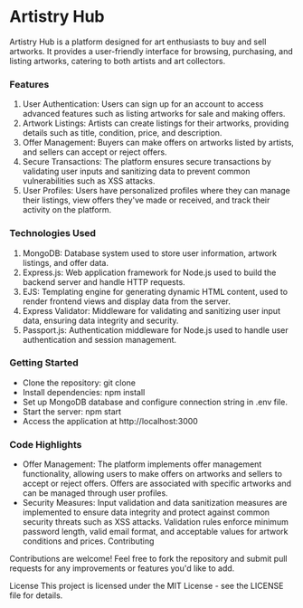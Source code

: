 # Artistry Hub 
Artistry Hub is a platform designed for art enthusiasts to buy and sell artworks. It provides a user-friendly interface for browsing, purchasing, and listing artworks, catering to both artists and art collectors.

### Features
1. User Authentication: Users can sign up for an account to access advanced features such as listing artworks for sale and making offers.
2. Artwork Listings: Artists can create listings for their artworks, providing details such as title, condition, price, and description.
3. Offer Management: Buyers can make offers on artworks listed by artists, and sellers can accept or reject offers.
4. Secure Transactions: The platform ensures secure transactions by validating user inputs and sanitizing data to prevent common vulnerabilities such as XSS attacks.
5. User Profiles: Users have personalized profiles where they can manage their listings, view offers they've made or received, and track their activity on the platform.

### Technologies Used
1. MongoDB: Database system used to store user information, artwork listings, and offer data.
2. Express.js: Web application framework for Node.js used to build the backend server and handle HTTP requests.
3. EJS: Templating engine for generating dynamic HTML content, used to render frontend views and display data from the server.
4. Express Validator: Middleware for validating and sanitizing user input data, ensuring data integrity and security.
5. Passport.js: Authentication middleware for Node.js used to handle user authentication and session management.

### Getting Started
- Clone the repository: git clone <repository-url>
- Install dependencies: npm install
- Set up MongoDB database and configure connection string in .env file.
- Start the server: npm start
- Access the application at http://localhost:3000

### Code Highlights
- Offer Management: The platform implements offer management functionality, allowing users to make offers on artworks and sellers to accept or reject offers. Offers are associated with specific artworks and can be managed through user profiles.
- Security Measures: Input validation and data sanitization measures are implemented to ensure data integrity and protect against common security threats such as XSS attacks. Validation rules enforce minimum password length, valid email format, and acceptable values for artwork conditions and prices.
Contributing

Contributions are welcome! Feel free to fork the repository and submit pull requests for any improvements or features you'd like to add.

License
This project is licensed under the MIT License - see the LICENSE file for details.

